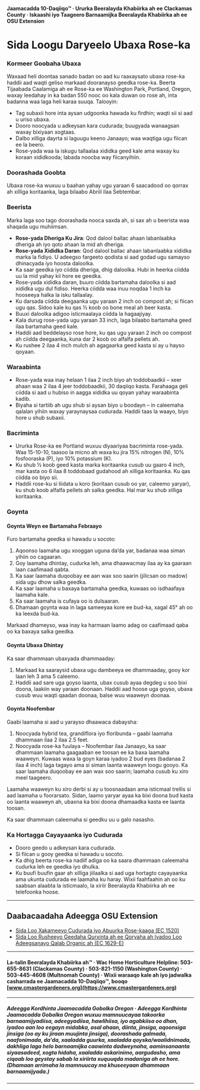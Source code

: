 #### Jaamacadda 10-Daqiiqo™ · Ururka Beeralayda Khabiirka ah ee Clackamas County · Iskaashi iyo Taageero Barnaamijka Beeralayda Khabiirka ah ee OSU Extension

# Sida Loogu Daryeelo Ubaxa Rose-ka

### Kormeer Goobaha Ubaxa

Waxaad heli doontaa sanado badan oo aad ku raaxaysato ubaxa rose-ka haddii aad waqti geliso markaad dooranayso geedka rose-ka. Beerta Tijaabada Caalamiga ah ee Rose-ka ee Washington Park, Portland, Oregon, waxay leedahay in ka badan 550 nooc oo kala duwan oo rose ah, inta badanna waa laga heli karaa suuqa. Talooyin:

- Tag subaxii hore inta aysan udgoonka hawada ku firdhin; waqti sii si aad u uriso ubaxa.
- Dooro noocyada u adkeysan kara cudurada; buugyada wanaagsan waxay bixiyaan xogtaas.
- Dalbo xilliga dayrta si laguugu keeno Janaayo; waa waqtiga ugu fiican ee la beero.
- Rose-yada waa la iskugu tallaalaa xididka geed kale ama waxay ku koraan xididkooda; labada noocba way fiicanyihiin.

### Doorashada Goobta

Ubaxa rose-ka wuxuu u baahan yahay ugu yaraan 6 saacadood oo qorrax ah xilliga koritaanka, laga bilaabo Abriil ilaa Sebtembar.

### Beerista

Marka laga soo tago doorashada nooca saxda ah, si sax ah u beerista waa shaqada ugu muhiimsan.

- **Rose-yada Dheriga Ku Jira**: Qod dalool ballac ahaan labanlaabka dheriga ah iyo qoto ahaan la mid ah dheriga.
- **Rose-yada Xididka Daran**: Qod dalool ballac ahaan labanlaabka xididka marka la fidiyo. U adeegso fargeeto qodista si aad godad ugu samayso dhinacyada iyo hoosta daloolka.
- Ka saar geedka iyo ciidda dheriga, dhig daloolka. Hubi in heerka ciidda uu la mid yahay kii hore ee geedka.
- Rose-yada xididka daran, buuro ciidda bartamaha daloolka si aad xididka ugu dul fidiso. Heerka ciidda waa inuu noqdaa 1 inch ka hooseeya halka la isku tallaalay.
- Ku darsada ciidda deegaanka ugu yaraan 2 inch oo compost ah; si fiican ugu qas. Sidoo kale ku qas ½ koob oo bone meal ah beer kasta.
- Buuxi daloolka adigoo isticmaalaya ciidda la hagaajiyay.
- Kala durug rose-yada ugu yaraan 33 inch, laga bilaabo bartamaha geed ilaa bartamaha geed kale.
- Haddii aad beddelayso rose hore, ku qas ugu yaraan 2 inch oo compost ah ciidda deegaanka, kuna dar 2 koob oo alfalfa pellets ah.
- Ku rushee 2 ilaa 4 inch mulch ah agagaarka geed kasta si ay u hayso qoyaan.

### Waraabinta

- Rose-yada waa inay helaan 1 ilaa 2 inch biyo ah toddobaadkii – xeer ahaan waa 2 ilaa 4 jeer toddobaadkii, 30 daqiiqo kasta. Farahaaga geli ciidda si aad u hubiso in aagga xididka uu qoyan yahay waraabinta kadib.
- Biyaha si tartiib ah ugu shub si aysan biyo u boodayn – in caleemaha qalalan yihiin waxay yaraynaysaa cudurada. Haddii taas la waayo, biyo hore u shub subaxii.

### Bacriminta

- Ururka Rose-ka ee Portland wuxuu diyaariyaa bacriminta rose-yada. Waa 15-10-10, taasoo la micno ah waxa ku jira 15% nitrogen (N), 10% fosfooraska (P), iyo 10% potassium (K).
- Ku shub ½ koob geed kasta marka koritaanka cusub uu gaaro 4 inch, mar kasta oo 6 ilaa 8 toddobaad gudahood ah xilliga koritaanka. Ku qas ciidda oo biyo sii.
- Haddii rose-ku si liidata u koro (koritaan cusub oo yar, caleemo yaryar), ku shub koob alfalfa pellets ah salka geedka. Hal mar ku shub xilliga koritaanka.

### Goynta

#### Goynta Weyn ee Bartamaha Febraayo

Furo bartamaha geedka si hawadu u socoto:

1. Aqoonso laamaha ugu xooggan uguna da’da yar, badanaa waa siman yihiin oo cagaaran.
2. Goy laamaha dhintay, cudurka leh, ama dhaawacmay ilaa ay ka gaaraan laan caafimaad qabta.
3. Ka saar laamaha duqoobay ee aan wax soo saarin (jilicsan oo madow) sida ugu dhow salka geedka.
4. Ka saar laamaha u baxaya bartamaha geedka, kuwaas oo isdhaafaya laamaha kale.
5. Ka saar laamaha is cufaya oo is dulsaaran.
6. Dhamaan goynta waa in laga sameeyaa kore ee bud-ka, xagal 45° ah oo ka leexda bud-ka.

Markaad dhameyso, waa inay ka harmaan laamo adag oo caafimaad qaba oo ka baxaya salka geedka.

#### Goynta Ubaxa Dhintay

Ka saar dhammaan ubaxyada dhammaaday:

1. Markaad ka saaraysid ubaxa ugu dambeeya ee dhammaaday, gooy kor laan leh 3 ama 5 caleemo.
2. Haddii aad sare uga goyso laanta, ubax cusub ayaa degdeg u soo bixi doona, laakiin way yaraan doonaan. Haddii aad hoose uga goyso, ubaxa cusub wuu waqti qaadan doonaa, balse wuu waaweyn doonaa.

#### Goynta Noofembar

Gaabi laamaha si aad u yarayso dhaawaca dabaysha:

1. Noocyada hybrid tea, grandiflora iyo floribunda – gaabi laamaha dhammaan ilaa 2 ilaa 2.5 feet.
2. Noocyada rose-ka fuulaya – Noofembar ilaa Janaayo, ka saar dhammaan laamaha gaagaaban ee toosan ee ka baxa laamaha waaweyn. Kuwaas waxa la goyn karaa iyadoo 2 bud eyes (badanaa 2 ilaa 4 inch) laga tagayo ama si siman laanta waaweyn loogu gooyo. Ka saar laamaha duqoobay ee aan wax soo saarin; laamaha cusub ku xiro meel taageero.

Laamaha waaweyn ku xiro derbi si ay u toosnaadaan ama isticmaal trellis si aad laamaha u foorarsato. Sidan, laamo yaryar ayaa ka bixi doona bud kasta oo laanta waaweyn ah, ubaxna ka bixi doona dhamaadka kasta ee laanta toosan.

Ka saar dhammaan caleemaha si geedku uu u galo nasasho.

### Ka Hortagga Cayayaanka iyo Cudurada

- Dooro geedo u adkeysan kara cudurada.
- Si fiican u gooy geedka si hawadu u socoto.
- Ka dhig beerta rose-ka nadiif adiga oo ka saara dhammaan caleemaha cudurka leh ee geedka iyo dhulka.
- Ku buufi buufin gaar ah xilliga jiilaalka si aad uga hortagto cayayaanka ama ukunta cudurada ee laamaha ku haray. Wixii faahfaahin ah oo ku saabsan alaabta la isticmaalo, la xiriir Beeralayda Khabiirka ah ee telefoonka hoose.

---

## Daabacaadaha Adeegga OSU Extension

- [Sida Loo Xakameeyo Cudurada iyo Abuurka Rose-kaaga (EC 1520)](https://catalog.extension.oregonstate.edu/ec1520)
- [Sida Loo Rusheeyo Geedaha Qurxinta ah ee Qoryaha ah Iyadoo Loo Adeegsanayo Qalab Organic ah (EC 1629-E)](https://catalog.extension.oregonstate.edu/ec1629-e)

---

#### La-talin Beeralayda Khabiirka ah™ · Wac Home Horticulture Helpline: 503-655-8631 (Clackamas County) · 503-821-1150 (Washington County) · 503-445-4608 (Multnomah County) · Wixii waraaqo kale ah iyo jadwalka casharrada ee Jaamacadda 10-Daqiiqo™, booqo [www.cmastergardeners.org](https://www.cmastergardeners.org)

---

##### Adeegga Kordhinta Jaamacadda Gobolka Oregon · Adeegga Kordhinta Jaamacadda Gobolka Oregon wuxuu mamnuucayaa takoorka barnaamijyadiisa, adeegyadiisa, hawlihiisa, iyo agabkiisa oo dhan, iyadoo aan loo eegayn midabka, asal ahaan, diinta, jinsiga, aqoonsiga jinsiga (oo ay ku jiraan muujinta jinsiga), doorashada galmada, naafonimada, da'da, xaaladda guurka, xaaladda qoyska/waalidnimada, dakhliga laga helo barnaamijka caawinta dadweynaha, aaminsanaanta siyaasadeed, xogta hidaha, xaaladda askarinimo, aargudasho, ama ciqaab loo geystay sabab la xiriirta xuquuqda madaniga ah ee hore. (Dhamaan arrimaha la mamnuucay ma khuseeyaan dhammaan barnaamijyada.)
---